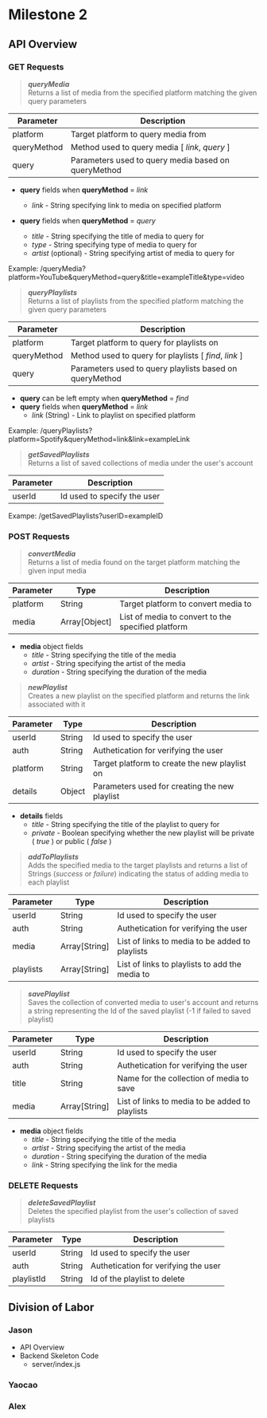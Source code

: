 # Milestone 2

## API Overview

### GET Requests

> ***queryMedia***  
Returns a list of media from the specified platform matching the given query parameters

| Parameter | Description |
|-----------|-------------|
| platform | Target platform to query media from |
| queryMethod | Method used to query media [ *link*, *query* ] |
| query | Parameters used to query media based on queryMethod |

- **query** fields when **queryMethod** = *link*

  - *link* - String specifying link to media on specified platform

- **query** fields when **queryMethod** = *query*

  - *title* - String specifying the title of media to query for
  - *type* - String specifying type of media to query for
  - *artist* (optional) - String specifying artist of media to query for

Example: /queryMedia?platform=YouTube&queryMethod=query&title=exampleTitle&type=video

> ***queryPlaylists***  
Returns a list of playlists from the specified platform matching the given query parameters

| Parameter | Description |
|-----------|-------------|
| platform | Target platform to query for playlists on |
| queryMethod | Method used to query for playlists [ *find*, *link* ] |
| query | Parameters used to query playlists based on queryMethod |

- **query** can be left empty when **queryMethod** = *find*
- **query** fields when **queryMethod** = *link*
  - *link* (String) - Link to playlist on specified platform

Example: /queryPlaylists?platform=Spotify&queryMethod=link&link=exampleLink

> ***getSavedPlaylists***  
Returns a list of saved collections of media under the user's account

| Parameter | Description |
|-----------|-------------|
| userId | Id used to specify the user |

Exampe: /getSavedPlaylists?userID=exampleID

### POST Requests

> ***convertMedia***  
Returns a list of media found on the target platform matching the given input media

| Parameter | Type | Description |
|-----------|------|-------------|
| platform | String | Target platform to convert media to |
| media | Array[Object] | List of media to convert to the specified platform |

- **media** object fields
  - *title* - String specifying the title of the media
  - *artist* - String specifying the artist of the media
  - *duration* - String specifying the duration of the media

> ***newPlaylist***  
Creates a new playlist on the specified platform and returns the link associated with it

| Parameter | Type | Description |
|-----------|------|-------------|
| userId | String | Id used to specify the user |
| auth | String | Authetication for verifying the user |
| platform | String | Target platform to create the new playlist on |
| details | Object | Parameters used for creating the new playlist |

- **details** fields
  - *title* - String specifying the title of the playlist to query for
  - *private* - Boolean specifying whether the new playlist will be private ( *true* ) or public ( *false* )

> ***addToPlaylists***  
Adds the specified media to the target playlists and returns a list of Strings (*success* or *failure*) indicating the status of adding media to each playlist

| Parameter | Type | Description |
|-----------|------|-------------|
| userId | String | Id used to specify the user |
| auth | String | Authetication for verifying the user |
| media | Array[String] | List of links to media to be added to playlists |
| playlists | Array[String] | List of links to playlists to add the media to |

> ***savePlaylist***  
Saves the collection of converted media to user's account and returns a string representing the Id of the saved playlist (-1 if failed to saved playlist)

| Parameter | Type | Description |
|-----------|------|-------------|
| userId | String | Id used to specify the user |
| auth | String | Authetication for verifying the user |
| title | String | Name for the collection of media to save |
| media | Array[String] | List of links to media to be added to playlists |

- **media** object fields
  - *title* - String specifying the title of the media
  - *artist* - String specifying the artist of the media
  - *duration* - String specifying the duration of the media
  - *link* - String specifying the link for the media

### DELETE Requests

> ***deleteSavedPlaylist***  
Deletes the specified playlist from the user's collection of saved playlists

| Parameter | Type | Description |
|-----------|------|-------------|
| userId | String | Id used to specify the user |
| auth | String | Authetication for verifying the user |
| playlistId | String | Id of the playlist to delete |

## Division of Labor

### Jason

- API Overview
- Backend Skeleton Code
  - server/index.js

### Yaocao

### Alex
